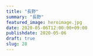```yaml
---
title: "長野"
summary: "長野"
featured_image: heroimage.jpg
date: 2020-05-06T12:00:00+09:00
publishdate: 2020-05-06
draft: true
slug: 28
---
```

